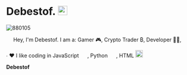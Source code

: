 # Debestof. <img src ="https://cdn.discordapp.com/attachments/888689841590636547/888691151585017886/888690452897865748.png" height="25" width="25">
![880105](https://github-readme-stats.vercel.app/api?username=Debestof)

<img src ="https://cdn.discordapp.com/attachments/888689841590636547/888692990011383826/888690837939159051.gif" height="15" width="15"> Hey, I'm Debestof. I am a:
Gamer 🎮, 
Crypto Trader ₿, 
Developer 👨‍💻, 

∙ ❤ I like coding in JavaScript <img src ="https://cdn.discordapp.com/attachments/888689841590636547/888692353878089749/888690008393916416.png" height="15" width="15"> , Python <img src = "https://cdn.discordapp.com/attachments/888689841590636547/888694407157661746/888689963787513867.png" height="15" width="15"> , HTML <img src ="https://camo.githubusercontent.com/2f38f188bdbff3629fb0ca293d98e3f47b46c66d1b4c0126a0e1b881ef338792/68747470733a2f2f63646e2e646973636f72646170702e636f6d2f6174746163686d656e74732f3932303030363733363534353436343338302f3932303030383735363239393938303830302f4f746865722d68746d6c2d352d69636f6e2e706e67" height="20" width="20">


**Debestof**

